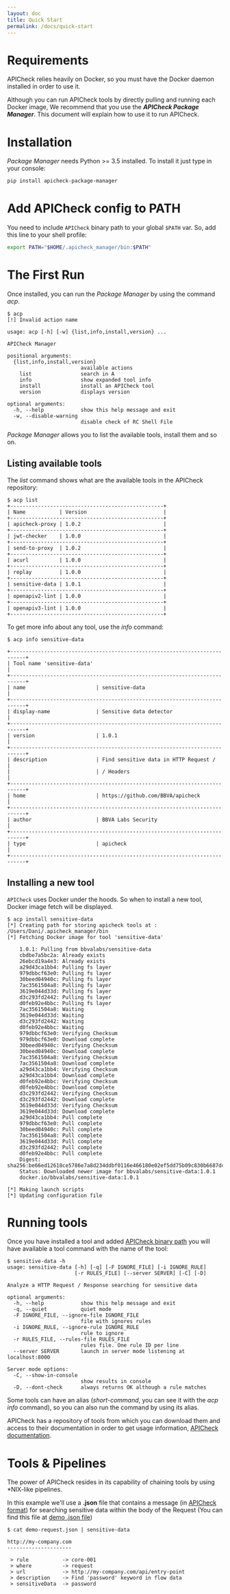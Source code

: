```yaml
---
layout: doc
title: Quick Start
permalink: /docs/quick-start
---
```


<a id="requirements"></a>
# Requirements

APICheck relies heavily on Docker, so you must have the Docker daemon installed
in order to use it.

Although you can run APICheck tools by directly pulling and running each Docker
image, We recommend that you use the ***APICheck Package Manager***. This
document will explain how to use it to run APICheck.

<a id="installation"></a>
# Installation

*Package Manager* needs Python >= 3.5 installed. To install it just type in
your console:

```bash
pip install apicheck-package-manager
```

<a id="add-config-to-path"></a>
# Add APICheck config to PATH

You need to include `APICheck` binary path to your global `$PATH` var. So, add this line to your shell profile:

```bash
export PATH="$HOME/.apicheck_manager/bin:$PATH"
```

<a id="the-first-run"></a>

# The First Run

Once installed, you can run the *Package Manager* by using the command *acp*.

```console
$ acp
[!] Invalid action name

usage: acp [-h] [-w] {list,info,install,version} ...

APICheck Manager

positional arguments:
  {list,info,install,version}
                        available actions
    list                search in A
    info                show expanded tool info
    install             install an APICheck tool
    version             displays version

optional arguments:
  -h, --help            show this help message and exit
  -w, --disable-warning
                        disable check of RC Shell File
```

*Package Manager* allows you to list the available tools, install them and so on.

## Listing available tools

The *list* command shows what are the available tools in the APICheck
repository:

```console
$ acp list
+--------------------------------------------------+
| Name           | Version                         |
+--------------------------------------------------+
| apicheck-proxy | 1.0.2                           |
+--------------------------------------------------+
| jwt-checker    | 1.0.0                           |
+--------------------------------------------------+
| send-to-proxy  | 1.0.2                           |
+--------------------------------------------------+
| acurl          | 1.0.0                           |
+--------------------------------------------------+
| replay         | 1.0.0                           |
+--------------------------------------------------+
| sensitive-data | 1.0.1                           |
+--------------------------------------------------+
| openapiv2-lint | 1.0.0                           |
+--------------------------------------------------+
| openapiv3-lint | 1.0.0                           |
+--------------------------------------------------+
````

To get more info about any tool, use the *info* command:

```console
$ acp info sensitive-data

+---------------------------------------------------------------------------+
| Tool name 'sensitive-data'                                                |
+---------------------------------------------------------------------------+
| name                       | sensitive-data                               |
+---------------------------------------------------------------------------+
| display-name               | Sensitive data detector                      |
+---------------------------------------------------------------------------+
| version                    | 1.0.1                                        |
+---------------------------------------------------------------------------+
| description                | Find sensitive data in HTTP Request /        |
|                            | / Headers                                    |
+---------------------------------------------------------------------------+
| home                       | https://github.com/BBVA/apicheck             |
+---------------------------------------------------------------------------+
| author                     | BBVA Labs Security                           |
+---------------------------------------------------------------------------+
| type                       | apicheck                                     |
+---------------------------------------------------------------------------+
```

## Installing a new tool

`APICheck` uses Docker under the hoods. So when to install a new tool, Docker image fetch will be displayed.

```console
$ acp install sensitive-data
[*] Creating path for storing apicheck tools at : /Users/Dani/.apicheck_manager/bin
[*] Fetching Docker image for tool 'sensitive-data'

    1.0.1: Pulling from bbvalabs/sensitive-data
    cbdbe7a5bc2a: Already exists
    26ebcd19a4e3: Already exists
    a29d43ca1bb4: Pulling fs layer
    979dbbcf63e0: Pulling fs layer
    30beed04940c: Pulling fs layer
    7ac3561504a8: Pulling fs layer
    3619e044d33d: Pulling fs layer
    d3c293fd2442: Pulling fs layer
    d0feb92e4bbc: Pulling fs layer
    7ac3561504a8: Waiting
    3619e044d33d: Waiting
    d3c293fd2442: Waiting
    d0feb92e4bbc: Waiting
    979dbbcf63e0: Verifying Checksum
    979dbbcf63e0: Download complete
    30beed04940c: Verifying Checksum
    30beed04940c: Download complete
    7ac3561504a8: Verifying Checksum
    7ac3561504a8: Download complete
    a29d43ca1bb4: Verifying Checksum
    a29d43ca1bb4: Download complete
    d0feb92e4bbc: Verifying Checksum
    d0feb92e4bbc: Download complete
    d3c293fd2442: Verifying Checksum
    d3c293fd2442: Download complete
    3619e044d33d: Verifying Checksum
    3619e044d33d: Download complete
    a29d43ca1bb4: Pull complete
    979dbbcf63e0: Pull complete
    30beed04940c: Pull complete
    7ac3561504a8: Pull complete
    3619e044d33d: Pull complete
    d3c293fd2442: Pull complete
    d0feb92e4bbc: Pull complete
    Digest: sha256:be66ed12618ce5786e7a8d234ddbf0116e466180e02ef5dd75b09c830b6687dc
    Status: Downloaded newer image for bbvalabs/sensitive-data:1.0.1
    docker.io/bbvalabs/sensitive-data:1.0.1

[*] Making launch scripts
[*] Updating configuration file
```

<a id="running-tools"></a>

# Running tools

Once you have installed a tool and added [APICheck binary path](https://bbva.github.io/apicheck/docs/quick-start#add-config-to-path) you will have available a tool command with the name of the tool: 

```console
$ sensitive-data -h
usage: sensitive-data [-h] [-q] [-F IGNORE_FILE] [-i IGNORE_RULE]
                      [-r RULES_FILE] [--server SERVER] [-C] [-D]

Analyze a HTTP Request / Response searching for sensitive data

optional arguments:
  -h, --help            show this help message and exit
  -q, --quiet           quiet mode
  -F IGNORE_FILE, --ignore-file IGNORE_FILE
                        file with ignores rules
  -i IGNORE_RULE, --ignore-rule IGNORE_RULE
                        rule to ignore
  -r RULES_FILE, --rules-file RULES_FILE
                        rules file. One rule ID per line
  --server SERVER       launch in server mode listening at localhost:8000

Server mode options:
  -C, --show-in-console
                        show results in console
  -D, --dont-check      always returns OK although a rule matches
```

Some tools can have an alias (*short-command*, you can see it with the *acp info*
command), so you can also run the command by using its alias.

APICheck has a repository of tools from which you can download them and access to their documentation in order to get usage information, [APICheck documentation](https://bbva.github.io/apicheck/docs).

<a id="tools-and-pipelines"></a>

# Tools & Pipelines

The power of APICheck resides in its capability of chaining tools by using
*NIX-like pipelines.

In this example we'll use a **.json** file that contains a message (in [APICheck format](https://bbva.github.io/apicheck/docs/building-new-tools#apicheck-data-format)) for searching sensitive data within the body of the Request (You can find this file at [demo .json file](https://raw.githubusercontent.com/BBVA/apicheck/master/tools/sensitive-data/examples/request-password-in-response.json))  

```console
$ cat demo-request.json | sensitive-data

http://my-company.com
---------------------

 > rule           -> core-001
 > where          -> request
 > url            -> http://my-company.com/api/entry-point
 > description    -> Find 'password' keyword in flow data
 > sensitiveData  -> password  
```
